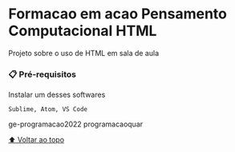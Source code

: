 # Formacao em acao Pensamento Computacional HTML

Projeto sobre o uso de HTML em sala de aula

### 📋 Pré-requisitos

Instalar um desses softwares
```
Sublime, Atom, VS Code
```
ge-programacao2022 programacaoquar

[⬆ Voltar ao topo](#nome-do-projeto)<br>
